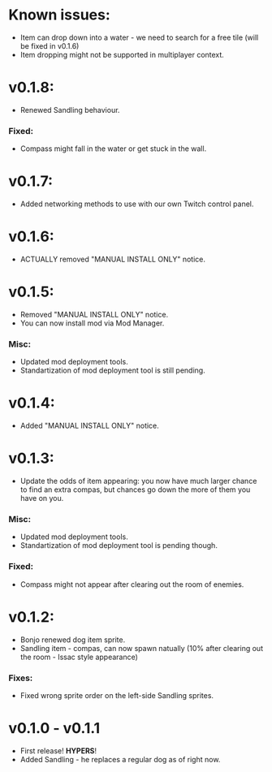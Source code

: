 # Known issues:
- Item can drop down into a water - we need to search for a free tile (will be fixed in v0.1.6)
- Item dropping might not be supported in multiplayer context.

# v0.1.8:
- Renewed Sandling behaviour.
### Fixed:
- Compass might fall in the water or get stuck in the wall.



# v0.1.7:
- Added networking methods to use with our own Twitch control panel.



# v0.1.6:
- ACTUALLY removed "MANUAL INSTALL ONLY" notice.



# v0.1.5:
- Removed "MANUAL INSTALL ONLY" notice.
- You can now install mod via Mod Manager.
### Misc:
- Updated mod deployment tools.
- Standartization of mod deployment tool is still pending.



# v0.1.4:
- Added "MANUAL INSTALL ONLY" notice.



# v0.1.3:
- Update the odds of item appearing: you now have much larger chance to find an extra compas, but chances go down the more of them you have on you.
### Misc:
- Updated mod deployment tools.
- Standartization of mod deployment tool is pending though.
### Fixed:
- Compass might not appear after clearing out the room of enemies.



# v0.1.2:
- Bonjo renewed dog item sprite.
- Sandling item - compas, can now spawn natually (10% after clearing out the room - Issac style appearance)
### Fixes:
- Fixed wrong sprite order on the left-side Sandling sprites.



# v0.1.0 - v0.1.1
- First release! **HYPERS**!
- Added Sandling - he replaces a regular dog as of right now.